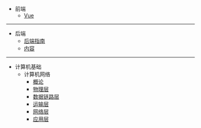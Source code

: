 <!-- docs/_sidebar.md -->

- 前端
    - [Vue](FrontSide/README.md)
    
---
- 后端
    - [后端指南](AfterSide/guide.md)
    - [内容](AfterSide/README.md)
---
- 计算机基础
    - 计算机网络
       - [概论](docs/ComputerNetwork/Readme.md)
       - [物理层](/)
       - [数据链路层](/)
       - [运输层](/)
       - [网络层](/)
       - [应用层](/)
        
